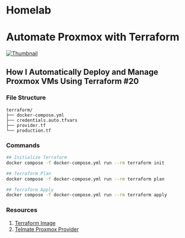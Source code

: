 # Homelab



# Automate Proxmox with Terraform

[![Thumbnail](https://img.youtube.com/vi/zrhLGAZXQeo/maxresdefault.jpg)](https://www.youtube.com/watch?v=zrhLGAZXQeo)

## How I Automatically Deploy and Manage Proxmox VMs Using Terraform #20

### File Structure

```text
terraform/
├── docker-compose.yml
├── credentials.auto.tfvars
├── provider.tf
└── production.tf
```

### Commands

```bash
## Initialize Terraform
docker compose -f docker-compose.yml run --rm terraform init

## Terraform Plan
docker compose -f docker-compose.yml run --rm terraform plan

## Terraform Apply
docker compose -f docker-compose.yml run --rm terraform apply
```

### Resources
1. [Terraform Image](https://hub.docker.com/r/hashicorp/terraform)
2. [Telmate Proxmox Provider](https://registry.terraform.io/providers/Telmate/proxmox/latest)